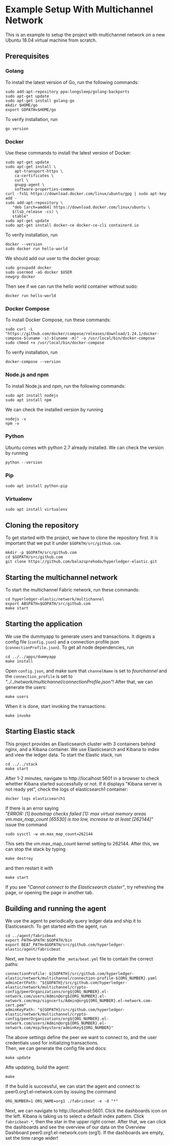 # Example Setup With Multichannel Network

This is an example to setup the project with multichannel network on a new Ubuntu 18.04 virtual machine from scratch.

## Prerequisites

### Golang

To install the latest version of Go, run the following commands:
```
sudo add-apt-repository ppa:longsleep/golang-backports
sudo apt-get update
sudo apt-get install golang-go
mkdir $HOME/go
export GOPATH=$HOME/go
```

To verify installation, run
```
go version
```

### Docker
Use these commands to install the latest version of Docker:
```
sudo apt-get update
sudo apt-get install \
    apt-transport-https \
    ca-certificates \
    curl \
    gnupg-agent \
    software-properties-common
curl -fsSL https://download.docker.com/linux/ubuntu/gpg | sudo apt-key add -
sudo add-apt-repository \
   "deb [arch=amd64] https://download.docker.com/linux/ubuntu \
   $(lsb_release -cs) \
   stable"
sudo apt-get update
sudo apt-get install docker-ce docker-ce-cli containerd.io
```

To verify installation, run
```
docker --version
sudo docker run hello-world
```

We should add our user to the docker group:
```
sudo groupadd docker
sudo usermod -aG docker $USER
newgrp docker
```

Then see if we can run the hello world container without sudo:
```
docker run hello-world
```

### Docker Compose
To install Docker Compose, run these commands:
```
sudo curl -L "https://github.com/docker/compose/releases/download/1.24.1/docker-compose-$(uname -s)-$(uname -m)" -o /usr/local/bin/docker-compose
sudo chmod +x /usr/local/bin/docker-compose
```
To verify installation, run
```
docker-compose --version
```

### Node.js and npm

To install Node.js and npm, run the following commands:
```
sudo apt install nodejs
sudo apt install npm
```

We can check the installed version by running
```
nodejs -v
npm -v
```

### Python

Ubuntu comes with python 2.7 already installed. We can check the version by running
```
python --version
```

### Pip

```
sudo apt install python-pip
```

### Virtualenv

```
sudo apt install virtualenv
```

## Cloning the repository
To get started with the project, we have to clone the repository first. It is important that we put it under `$GOPATH/src/github.com`. 
```
mkdir -p $GOPATH/src/github.com
cd $GOPATH/src/github.com
git clone https://github.com/balazsprehoda/hyperledger-elastic.git
```

## Starting the multichannel network
To start the multichannel Fabric network, run these commands:
```
cd hyperledger-elastic/network/multichannel
export ABSPATH=$GOPATH/src/github.com
make start
```

## Starting the application
We use the dummyapp to generate users and transactions. It digests a config file (`config.json`) and a connection profile json (`connectionProfile.json`). To get all node dependencies, run
```
cd ../../apps/dummyapp
make install
```
Open `config.json`, and make sure that `channelName` is set to *fourchannel* and the `connection_profile` is set to *"../../network/multichannel/connectionProfile.json"*!
After that, we can generate the users:
```
make users
```
When it is done, start invoking the transactions:
```
make invoke
```

## Starting Elastic stack
This project provides an Elasticsearch cluster with 3 containers behind nginx, and a Kibana container. We use Elasticsearch and Kibana to index and view the ledger data. To start the Elastic stack, run
```
cd ../../stack
make start
```

After 1-2 minutes, navigate to http://localhost:5601 in a browser to check whether Kibana started successfully or not.
If it displays "Kibana server is not ready yet", check the logs of elasticsearch1 container:
```
docker logs elasticsearch1
```
If there is an error saying  
*"ERROR: [1] bootstrap checks failed
[1]: max virtual memory areas vm.max_map_count [65530] is too low, increase to at least [262144]"*  
issue the command  
```
sudo sysctl -w vm.max_map_count=262144
```
This sets the vm.max_map_count kernel setting to 262144.
After this, we can stop the stack by typing
```
make destroy
```
and then restart it with
```
make start
```

If you see *"Cannot connect to the Elasticsearch cluster"*, try refreshing the page, or opening the page in another tab.

## Building and running the agent
We use the agent to periodically query ledger data and ship it to Elasticsearch. To get started with the agent, run
```
cd ../agent/fabricbeat
export PATH=$PATH:$GOPATH/bin
export BEAT_PATH=$GOPATH/src/github.com/hyperledger-elastic/agent/fabricbeat
```

Next, we have to update the `_meta/beat.yml` file to contain the correct paths:
```
connectionProfile: ${GOPATH}/src/github.com/hyperledger-elastic/network/multichannel/connection-profile-${ORG_NUMBER}.yaml
adminCertPath: "${GOPATH}/src/github.com/hyperledger-elastic/network/multichannel/crypto-config/peerOrganizations/org${ORG_NUMBER}.el-network.com/users/Admin@org${ORG_NUMBER}.el-network.com/msp/signcerts/Admin@org${ORG_NUMBER}.el-network.com-cert.pem"
adminKeyPath: "${GOPATH}/src/github.com/hyperledger-elastic/network/multichannel/crypto-config/peerOrganizations/org${ORG_NUMBER}.el-network.com/users/Admin@org${ORG_NUMBER}.el-network.com/msp/keystore/adminKey${ORG_NUMBER}"
```
The above settings define the peer we want to connect to, and the user credentials used for initializing transactions.  
Then, we can generate the config file and docs:
```
make update
```

Afte updating, build the agent:

```
make
```

If the build is successful, we can start the agent and connect to peer0.org1.el-network.com by issuing the command
```
ORG_NUMBER=1 ORG_NAME=org1 ./fabricbeat -e -d "*"
```

Next, we can navigate to http://localhost:5601. Click the dashboards icon on the left. Kibana is taking us to select a default index pattern. Click `fabricbeat-*`, then the star in the upper right corner.
After that, we can click the dashboards and see the overview of our data on the Overview Dashboard peer0.org1.el-network.com (org1).
If the dashboards are empty, set the time range wider!
